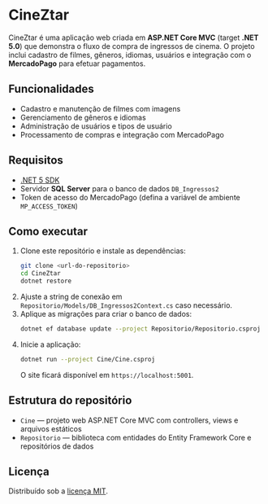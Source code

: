 # CineZtar

CineZtar é uma aplicação web criada em **ASP.NET Core MVC** (target **.NET 5.0**) que demonstra o fluxo de compra de ingressos de cinema.
O projeto inclui cadastro de filmes, gêneros, idiomas, usuários e integração com o **MercadoPago** para efetuar pagamentos.

## Funcionalidades
- Cadastro e manutenção de filmes com imagens
- Gerenciamento de gêneros e idiomas
- Administração de usuários e tipos de usuário
- Processamento de compras e integração com MercadoPago

## Requisitos
- [.NET 5 SDK](https://dotnet.microsoft.com/download/dotnet/5.0)
- Servidor **SQL Server** para o banco de dados `DB_Ingressos2`
- Token de acesso do MercadoPago (defina a variável de ambiente `MP_ACCESS_TOKEN`)

## Como executar
1. Clone este repositório e instale as dependências:
   ```bash
   git clone <url-do-repositorio>
   cd CineZtar
   dotnet restore
   ```
2. Ajuste a string de conexão em `Repositorio/Models/DB_Ingressos2Context.cs` caso necessário.
3. Aplique as migrações para criar o banco de dados:
   ```bash
   dotnet ef database update --project Repositorio/Repositorio.csproj
   ```
4. Inicie a aplicação:
   ```bash
   dotnet run --project Cine/Cine.csproj
   ```
   O site ficará disponível em `https://localhost:5001`.

## Estrutura do repositório
- `Cine` &mdash; projeto web ASP.NET Core MVC com controllers, views e arquivos estáticos
- `Repositorio` &mdash; biblioteca com entidades do Entity Framework Core e repositórios de dados

## Licença
Distribuído sob a [licença MIT](LICENSE).
